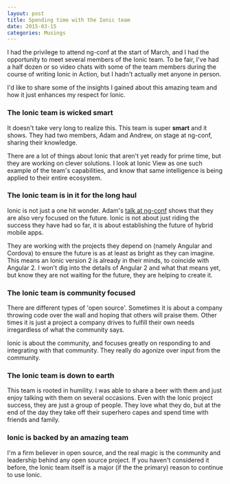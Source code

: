 ```yaml
---
layout: post
title: Spending time with the Ionic team
date: 2015-03-15
categories: Musings
---
```

I had the privilege to attend ng-conf at the start of March, and I had the opportunity to meet several members of the Ionic team. To be fair, I've had a half dozen or so video chats with some of the team members during the course of writing Ionic in Action, but I hadn't actually met anyone in person.

I'd like to share some of the insights I gained about this amazing team and how it just enhances my respect for Ionic.

<!--more-->

### The Ionic team is wicked smart

It doesn't take very long to realize this. This team is super **smart** and it shows. They had two members, Adam and Andrew, on stage at ng-conf, sharing their knowledge.

There are a lot of things about Ionic that aren't yet ready for prime time, but they are working on clever solutions. I look at Ionic View as one such example of the team's capabilities, and know that same intelligence is being applied to their entire ecosystem.

### The Ionic team is in it for the long haul

Ionic is not just a one hit wonder. Adam's [talk at ng-conf](https://www.youtube.com/watch?v=wvr11fvCeu4) shows that they are also very focused on the future. Ionic is not about just riding the success they have had so far, it is about establishing the future of hybrid mobile apps.

They are working with the projects they depend on (namely Angular and Cordova) to ensure the future is as at least as bright as they can imagine. This means an Ionic version 2 is already in their minds, to coincide with Angular 2. I won't dig into the details of Angular 2 and what that means yet, but know they are not waiting for the future, they are helping to create it.

### The Ionic team is community focused

There are different types of 'open source'. Sometimes it is about a company throwing code over the wall and hoping that others will praise them. Other times it is just a project a company drives to fulfill their own needs irregardless of what the community says.

Ionic is about the community, and focuses greatly on responding to and integrating with that community. They really do agonize over input from the community.

### The Ionic team is down to earth

This team is rooted in humility. I was able to share a beer with them and just enjoy talking with them on several occasions. Even with the Ionic project success, they are just a group of people. They love what they do, but at the end of the day they take off their superhero capes and spend time with friends and family.

### Ionic is backed by an amazing team

I'm a firm believer in open source, and the real magic is the community and leadership behind any open source project. If you haven't considered it before, the Ionic team itself is a major (if the the primary) reason to continue to use Ionic.
